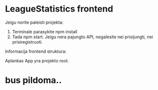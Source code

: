 # LeagueStatistics frontend

Jeigu norite paleisti projekta:

1. Terminale parasykite npm install
2. Tada npm start.
   Jeigu nera pajungto API, negalesite nei prisijungti, nei prisiregistruoti.

Informacija frontend struktura:

Aplankas App yra projekto root.

# bus pildoma..
